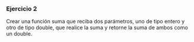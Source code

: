 ### Ejercicio 2

Crear una función suma que reciba dos parámetros, uno de tipo entero y otro de tipo double,
que realice la suma y retorne la suma de ambos
como un double.